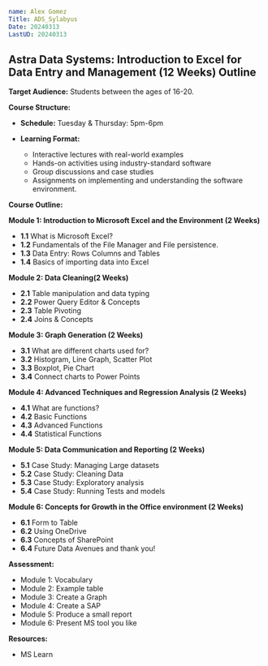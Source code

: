  ```yaml
 name: Alex Gomez
 Title: ADS_Sylabyus
 Date: 20240313
 LastUD: 20240313
```
 
 ## Astra Data Systems: Introduction to Excel for Data Entry and Management (12 Weeks) Outline

**Target Audience:** Students between the ages of 16-20.

**Course Structure:**

- **Schedule:** Tuesday & Thursday: 5pm-6pm
    
- **Learning Format:**
    
    - Interactive lectures with real-world examples
    - Hands-on activities using industry-standard software
    - Group discussions and case studies
    - Assignments on implementing and understanding the software environment. 


**Course Outline:**

**Module 1: Introduction to Microsoft Excel and the Environment (2 Weeks)**

- **1.1** What is Microsoft Excel?
- **1.2** Fundamentals of the File Manager and File persistence.
- **1.3** Data Entry: Rows Columns and Tables
- **1.4** Basics of importing data into Excel

**Module 2: Data Cleaning(2 Weeks)**

- **2.1** Table manipulation and data typing
- **2.2** Power Query Editor & Concepts
- **2.3** Table Pivoting
- **2.4** Joins & Concepts

**Module 3: Graph Generation (2 Weeks)**

- **3.1** What are different charts used for?
- **3.2** Histogram, Line Graph, Scatter Plot
- **3.3** Boxplot, Pie Chart
- **3.4** Connect charts to Power Points

**Module 4: Advanced Techniques and Regression Analysis (2 Weeks)**

- **4.1** What are functions?
- **4.2** Basic Functions
- **4.3** Advanced Functions
- **4.4** Statistical Functions 

**Module 5: Data Communication and Reporting (2 Weeks)**

- **5.1** Case Study: Managing Large datasets 
- **5.2** Case Study: Cleaning Data
- **5.3** Case Study: Exploratory analysis
- **5.4** Case Study: Running Tests and models 

**Module 6: Concepts for Growth in the Office environment (2 Weeks)**

- **6.1** Form to Table
- **6.2** Using OneDrive
- **6.3** Concepts of SharePoint
- **6.4** Future Data Avenues and thank you!

**Assessment:**

- Module 1: Vocabulary 
- Module 2: Example table
- Module 3: Create a Graph
- Module 4: Create a SAP
- Module 5: Produce a small report
- Module 6: Present MS tool you like

**Resources:**

- MS Learn

